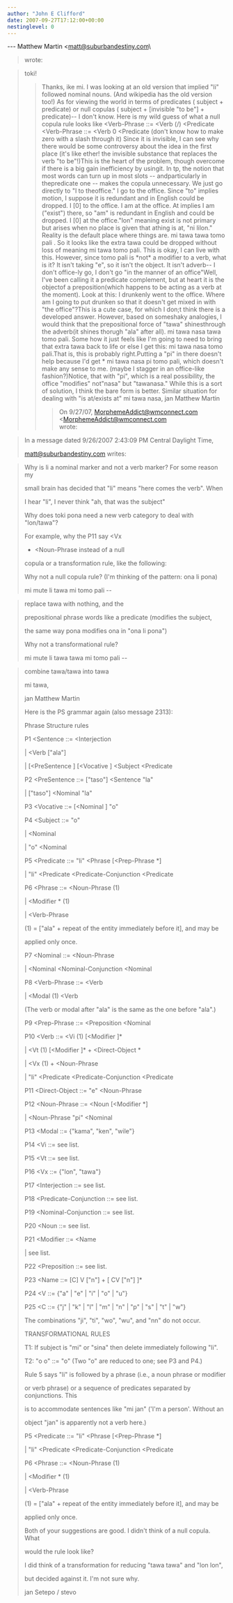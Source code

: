 ```yaml
---
author: "John E Clifford"
date: 2007-09-27T17:12:00+00:00
nestinglevel: 0
---
```

\---
 Matthew Martin <[matt@suburbandestiny.com](mailto://matt@suburbandestiny.com)\
> wrote:

> toki!
>> Thanks, ike mi. I was looking at an old version that implied "li" followed
> nominal nouns. (And wikipedia has the old version too!)
>> As for viewing the world in terms of predicates ( subject + predicate) or
> null copulas ( subject + \[invisible "to be"\] + predicate)--
 I don't know.
>> Here is my wild guess of what a null copula rule looks like
> <Verb-Phrase
> ::= <Verb
> (/) <Predicate
>> <Verb-Phrase
> ::= <Verb
> 0 <Predicate
> (don't know how to make zero with a
> slash through it)
>> Since it is invisible, I can see why there would be some controversy about
> the idea in the first place (it's like ether! the invisible substance that
> replaces the verb "to be"!)This is the heart of the problem, though overcome if there is a big gain inefficiency by usingit. In tp, the notion that most words can turn up in most slots --
 andparticularly in thepredicate one --
 makes the copula unnecessary. We just go directly to "I to theoffice."
> I go to the office. Since "to" implies motion, I suppose it is redundant
> and in English could be dropped.
> I \[0\] to the office.
> I am at the office. At implies I am ("exist") there, so "am" is redundant
> in English and could be dropped.
> I \[0\] at the office."lon" meaning exist is not primary but arises when no place is given that athing is at, "ni lilon." Reality is the default place where things are.
> mi tawa tawa tomo pali . So it looks like the extra tawa could be dropped
> without loss of meaning
> mi tawa tomo pali. This is okay, I can live with this.
>> However, since tomo pali is \*not\* a modifier to a verb, what is it? It
> isn't taking "e", so it isn't the object. It isn't adverb--
 I don't
> office-ly go, I don't go "in the manner of an office"Well, I've been calling it a predicate complement, but at heart it is the objectof a preposition(which happens to be acting as a verb at the moment).
> Look at this: I drunkenly went to the office. Where am I going to put
> drunken so that it doesn't get mixed in with "the office"?This is a cute case, for which I don;t think there is a developed answer. However, based on someshaky analogies, I would think that the prepositional force of "tawa" shinesthrough the adverb(it shines thorugh "ala" after all).
> mi tawa nasa tawa tomo pali. Some how it just feels like I'm going to need
> to bring that extra tawa back to life or else I get this:
>> mi tawa nasa tomo pali.That is, this is probably right.Putting a "pi" in there doesn't help because I'd
> get
> \* mi tawa nasa pi tomo pali, which doesn't make any sense to me. (maybe I
> stagger in an office-like fashion?)Notice, that with "pi", which is a real possibility, the office "modifies" not"nasa" but "tawanasa." While this is a sort of solution, I think the bare form is better.
> Similar situation for dealing with "is at/exists at"
>> mi tawa nasa,
>> jan Matthew Martin
>>> On 9/27/07, [MorphemeAddict@wmconnect.com](mailto://MorphemeAddict@wmconnect.com) <[MorphemeAddict@wmconnect.com](mailto://MorphemeAddict@wmconnect.com)\
>> wrote:

> 
>> 
> In a message dated 9/26/2007 2:43:09 PM Central Daylight Time,
> 
> [matt@suburbandestiny.com](mailto://matt@suburbandestiny.com) writes:

> 
>> 
>> 
> Why is li a nominal marker and not a verb marker? For some reason my
> 
> small brain has decided that "li" means "here comes the verb". When
> 
> I hear "li", I never think "ah, that was the subject"
> 
>> 
> Why does toki pona need a new verb category to deal with "lon/tawa"?
> 
> For example, why the P11 say <Vx
> + <Noun-Phrase
> instead of a null
> 
> copula or a transformation rule, like the following:
> 
>> 
> Why not a null copula rule? (I'm thinking of the pattern: ona li pona)
> 
> mi mute li tawa mi tomo pali --

> replace tawa with nothing, and the
> 
> prepositional phrase words like a predicate (modifies the subject,
> 
> the same way pona modifies ona in "ona li pona")
> 
>> 
> Why not a transformational rule?
> 
> mi mute li tawa tawa mi tomo pali --

> combine tawa/tawa into tawa
> 
>> 
> mi tawa,
> 
>> 
> jan Matthew Martin
> 
>> 
>> 
>> 
>> 
> Here is the PS grammar again (also message 2313):
> 
>> 
> Phrase Structure rules
> 
> P1 <Sentence
> ::= <Interjection
>> 
> | <Verb
> \["ala"\]
> 
> | \[<PreSentence
>\] \[<Vocative
>\] <Subject
> <Predicate
>> 
> P2 <PreSentence
> ::= \["taso"\] <Sentence
> "la"
> 
> | \["taso"\] <Nominal
> "la"
> 
> P3 <Vocative
> ::= \[<Nominal
>\] "o"
> 
> P4 <Subject
> ::= "o"
> 
> | <Nominal
>> 
> | "o" <Nominal
>> 
> P5 <Predicate
> ::= "li" <Phrase
> \[<Prep-Phrase
>\*\]
> 
> | "li" <Predicate
> <Predicate-Conjunction
> <Predicate
>> 
> P6 <Phrase
> ::= <Noun-Phrase
> (1)
> 
> | <Modifier
>\* (1)
> 
> | <Verb-Phrase
>> 
> (1) = \["ala" + repeat of the entity immediately before it\], and may be
> 
> applied only once.
> 
> P7 <Nominal
> ::= <Noun-Phrase
>> 
> | <Nominal
> <Nominal-Conjunction
> <Nominal
>> 
> P8 <Verb-Phrase
> ::= <Verb
>> 
> | <Modal
> (1) <Verb
>> 
> (The verb or modal after "ala" is the same as the one before "ala".)
> 
> P9 <Prep-Phrase
> ::= <Preposition
> <Nominal
>> 
> P10 <Verb
> ::= <Vi
> (1) \[<Modifier
>\]\*
> 
> | <Vt
> (1) \[<Modifier
>\]\* + <Direct-Object
>\*
> 
> | <Vx
> (1) + <Noun-Phrase
>> 
> | "li" <Predicate
> <Predicate-Conjunction
> <Predicate
>> 
> P11 <Direct-Object
> ::= "e" <Noun-Phrase
>> 
> P12 <Noun-Phrase
> ::= <Noun
> \[<Modifier
>\*\]
> 
> | <Noun-Phrase
> "pi" <Nominal
>> 
> P13 <Modal
> ::= {"kama", "ken", "wile"}
> 
> P14 <Vi
> ::= see list.
> 
> P15 <Vt
> ::= see list.
> 
> P16 <Vx
> ::= {"lon", "tawa"}
> 
> P17 <Interjection
> ::= see list.
> 
> P18 <Predicate-Conjunction
> ::= see list.
> 
> P19 <Nominal-Conjunction
> ::= see list.
> 
> P20 <Noun
> ::= see list.
> 
> P21 <Modifier
> ::= <Name
>> 
> | see list.
> 
> P22 <Preposition
> ::= see list.
> 
> P23 <Name
> ::= \[C\] V \["n"\] + \[ CV \["n"\] \]\*
> 
> P24 <V
> ::= {"a" | "e" | "i" | "o" | "u"}
> 
> P25 <C
> ::= {"j" | "k" | "l" | "m" | "n" | "p" | "s" | "t" | "w"}
> 
> The combinations "ji", "ti", "wo", "wu", and "nn" do not occur.
> 
>> 
> TRANSFORMATIONAL RULES
> 
> T1: If subject is "mi" or "sina" then delete immediately following "li".
> 
> T2: "o o" ::= "o" (Two "o" are reduced to one; see P3 and P4.)
> 
>> 
>> 
> Rule 5 says "li" is followed by a phrase (i.e., a noun phrase or modifier
> 
> or verb phrase) or a sequence of predicates separated by conjunctions. This
> 
> is to accommodate sentences like "mi jan" ('I'm a person'. Without an
> 
> object "jan" is apparently not a verb here.)
> 
>> 
> P5 <Predicate
> ::= "li" <Phrase
> \[<Prep-Phrase
>\*\]
> 
> | "li" <Predicate
> <Predicate-Conjunction
> <Predicate
>> 
> P6 <Phrase
> ::= <Noun-Phrase
> (1)
> 
> | <Modifier
>\* (1)
> 
> | <Verb-Phrase
>> 
> (1) = \["ala" + repeat of the entity immediately before it\], and may be
> 
> applied only once.
> 
>> 
> Both of your suggestions are good. I didn't think of a null copula. What
> 
> would the rule look like?
> 
>> 
> I did think of a transformation for reducing "tawa tawa" and "lon lon",
> 
> but decided against it. I'm not sure why.
> 
>> 
> jan Setepo / stevo
> 
>> 
>> 
>>